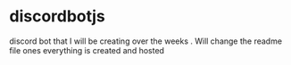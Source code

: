 # discordbotjs
discord bot that I will be creating over the weeks . Will change the readme file ones everything is created and hosted 
